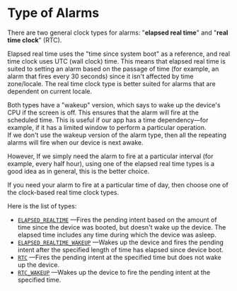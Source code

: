 # Type of Alarms

There are two general clock types for alarms: "**elapsed real time**" and "**real time clock**" \(RTC\).

Elapsed real time uses the "time since system boot" as a reference, and real time clock uses UTC \(wall clock\) time. This means that elapsed real time is suited to setting an alarm based on the passage of time \(for example, an alarm that fires every 30 seconds\) since it isn't affected by time zone/locale. The real time clock type is better suited for alarms that are dependent on current locale.

Both types have a "wakeup" version, which says to wake up the device's CPU if the screen is off. This ensures that the alarm will fire at the scheduled time. This is useful if our app has a time dependency—for example, if it has a limited window to perform a particular operation.  
If we don't use the wakeup version of the alarm type, then all the repeating alarms will fire when our device is next awake.

However, If we simply need the alarm to fire at a particular interval \(for example, every half hour\), using one of the elapsed real time types is a good idea as in general, this is the better choice.

If you need your alarm to fire at a particular time of day, then choose one of the clock-based real time clock types.

Here is the list of types:

- [`ELAPSED_REALTIME`](https://developer.android.com/reference/android/app/AlarmManager.html#ELAPSED_REALTIME) —Fires the pending intent based on the amount of time since the device was booted, but doesn't wake up the device. The elapsed time includes any time during which the device was asleep.
- [`ELAPSED_REALTIME_WAKEUP`](https://developer.android.com/reference/android/app/AlarmManager.html#ELAPSED_REALTIME_WAKEUP) —Wakes up the device and fires the pending intent after the specified length of time has elapsed since device boot.
- [`RTC`](https://developer.android.com/reference/android/app/AlarmManager.html#RTC) —Fires the pending intent at the specified time but does not wake up the device.
- [`RTC_WAKEUP`](https://developer.android.com/reference/android/app/AlarmManager.html#RTC_WAKEUP) —Wakes up the device to fire the pending intent at the specified time.
